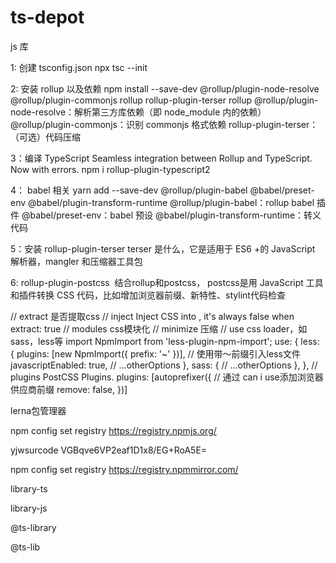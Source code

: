 # ts-depot

js 库

1: 创建 tsconfig.json
npx tsc --init

2: 安装 rollup 以及依赖
npm install --save-dev @rollup/plugin-node-resolve @rollup/plugin-commonjs rollup rollup-plugin-terser
rollup
@rollup/plugin-node-resolve：解析第三方库依赖（即 node_module 内的依赖）
@rollup/plugin-commonjs：识别 commonjs 格式依赖
rollup-plugin-terser：（可选）代码压缩

3：编译 TypeScript
Seamless integration between Rollup and TypeScript. Now with errors.
npm i rollup-plugin-typescript2

4： babel 相关
yarn add --save-dev @rollup/plugin-babel @babel/preset-env @babel/plugin-transform-runtime
@rollup/plugin-babel：rollup babel 插件
@babel/preset-env：babel 预设
@babel/plugin-transform-runtime：转义代码

5：安装 rollup-plugin-terser
terser 是什么，它是适用于 ES6 +的 JavaScript 解析器，mangler 和压缩器工具包

6: rollup-plugin-postcss
​ 结合rollup和postcss， postcss是用 JavaScript 工具和插件转换 CSS 代码，比如增加浏览器前缀、新特性、stylint代码检查

// extract 是否提取css
// inject Inject CSS into <head>, it's always false when extract: true
// modules css模块化
// minimize 压缩
// use css loader，如sass，less等
import NpmImport from 'less-plugin-npm-import';
use: {
  less: {
    plugins: [new NpmImport({ prefix: '~' })], // 使用带～前缀引入less文件
    javascriptEnabled: true,
    // ...otherOptions
  },
  sass: {
      // ...otherOptions
  },
},
// plugins PostCSS Plugins.
plugins: [autoprefixer({ // 通过 can i use添加浏览器供应商前缀
  remove: false,
})]




lerna包管理器



npm config set registry https://registry.npmjs.org/

yjwsurcode
VGBqve6VP2eaf1D1x8/EG+RoA5E=

npm config set registry https://registry.npmmirror.com/

library-ts

library-js

@ts-library

@ts-lib
